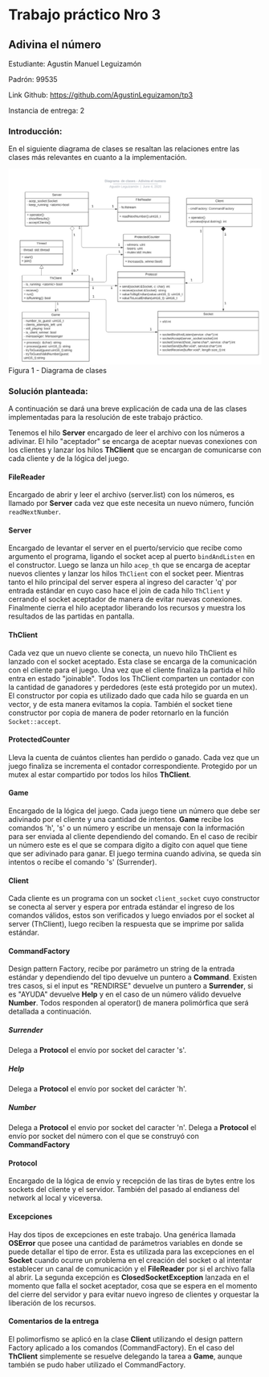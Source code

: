 # Trabajo práctico Nro 3
## Adivina el número

Estudiante: Agustin Manuel Leguizamón

Padrón: 99535

Link Github: https://github.com/AgustinLeguizamon/tp3

Instancia de entrega: 2

### Introducción:
En el siguiente diagrama de clases se resaltan las relaciones entre las clases más relevantes en cuanto a la implementación.

![diagrama](img/TallerTP3.png)
Figura 1 - Diagrama de clases

### Solución planteada:

A continuación se dará una breve explicación de cada una de las clases implementadas para la resolución de este trabajo práctico.

Tenemos el hilo **Server** encargado de leer el archivo con los números a adivinar. El hilo "aceptador" se encarga de aceptar nuevas conexiones con los clientes y lanzar los hilos **ThClient** que se encargan de comunicarse con cada cliente y de la lógica del juego.

#### FileReader

Encargado de abrir y leer el archivo (server.list) con los números, es llamado por **Server** cada vez que este necesita un nuevo número, función `readNextNumber`.

#### Server

Encargado de levantar el server en el puerto/servicio que recibe como argumento el programa, ligando el socket acep al puerto `bindAndListen` en el constructor. Luego se lanza un hilo `acep_th` que se encarga de aceptar nuevos clientes y lanzar los hilos `ThClient` con el socket peer.
Mientras tanto el hilo principal del server espera al ingreso del caracter 'q' por entrada estándar en cuyo caso hace el join de cada hilo `ThClient` y cerrando el socket aceptador de manera de evitar nuevas conexiones.
Finalmente cierra el hilo aceptador liberando los recursos y muestra los resultados de las partidas en pantalla.

#### ThClient

Cada vez que un nuevo cliente se conecta, un nuevo hilo ThClient es lanzado con el socket aceptado. Esta clase se encarga de la comunicación con el cliente para el juego. Una vez que el cliente finaliza la partida el hilo entra en estado "joinable".
Todos los ThClient comparten un contador con la cantidad de ganadores y perdedores (este está protegido por un mutex).
El constructor por copia es utilizado dado que cada hilo se guarda en un vector, y de esta manera evitamos la copia. También el socket tiene constructor por copia de manera de poder retornarlo en la función `Socket::accept`. 

#### ProtectedCounter

Lleva la cuenta de cuántos clientes han perdido o ganado.
Cada vez que un juego finaliza se incrementa el contador correspondiente. Protegido por un mutex al estar compartido por todos los hilos **ThClient**.

#### Game

Encargado de la lógica del juego.
Cada juego tiene un número que debe ser adivinado por el cliente y una cantidad de intentos. 
**Game** recibe los comandos 'h', 's' o un número y escribe un mensaje con la información para ser enviada al cliente dependiendo del comando. En el caso de recibir un número este es el que se compara digito a digito con aquel que tiene que ser adivinado para ganar. El juego termina cuando adivina, se queda sin intentos o recibe el comando 's' (Surrender).

#### Client

Cada cliente es un programa con un socket `client_socket` cuyo constructor se conecta al server y espera por entrada estándar el ingreso de los comandos válidos, estos son verificados y luego enviados por el socket al server (ThClient), luego reciben la respuesta que se imprime por salida estándar.

#### CommandFactory
Design pattern Factory, recibe por parámetro un string de la entrada estándar y dependiendo del tipo devuelve un puntero a **Command**. Existen tres casos, si el input es "RENDIRSE" devuelve un puntero a **Surrender**, si es "AYUDA" devuelve **Help** y en el caso de un número válido devuelve **Number**.
Todos responden al operator() de manera polimórfica que será detallada a continuación.

##### Surrender
Delega a **Protocol** el envío por socket del caracter 's'.

##### Help
Delega a **Protocol** el envío por socket del carácter 'h'.

##### Number
Delega a **Protocol** el envio por socket del caracter 'n'.
Delega a **Protocol** el envío por socket del número con el que se construyó con **CommandFactory**

#### Protocol
Encargado de la lógica de envío y recepción de las tiras de bytes entre los sockets del cliente y el servidor. También del pasado al endianess del network al local y viceversa.

#### Excepciones

Hay dos tipos de excepciones en este trabajo. Una genérica llamada **OSError** que posee una cantidad de parámetros variables en donde se puede detallar el tipo de error. Esta es utilizada para las excepciones en el **Socket** cuando ocurre un problema en el creación del socket o al intentar establecer un canal de comunicación y el **FileReader** por si el archivo falla al abrir.
La segunda excepción es **ClosedSocketException** lanzada en el momento que falla el socket aceptador, cosa que se espera en el momento del cierre del servidor y para evitar nuevo ingreso de clientes y orquestar la liberación de los recursos.

#### Comentarios de la entrega

El polimorfismo se aplicó en la clase **Client** utilizando el design pattern Factory aplicado a los comandos (CommandFactory). En el caso del **ThClient** simplemente se resuelve delegando la tarea a **Game**, aunque también se pudo haber utilizado el CommandFactory.



